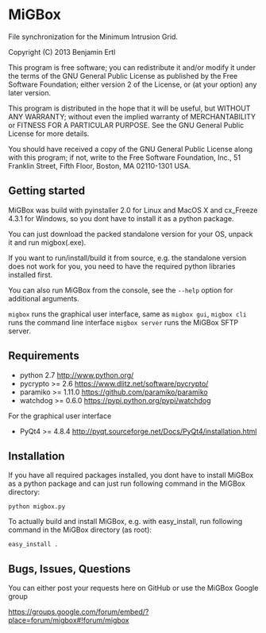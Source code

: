 MiGBox
======

File synchronization for the Minimum Intrusion Grid.

Copyright (C) 2013  Benjamin Ertl

This program is free software; you can redistribute it and/or modify
it under the terms of the GNU General Public License as published by
the Free Software Foundation; either version 2 of the License, or
(at your option) any later version.

This program is distributed in the hope that it will be useful,
but WITHOUT ANY WARRANTY; without even the implied warranty of
MERCHANTABILITY or FITNESS FOR A PARTICULAR PURPOSE.  See the
GNU General Public License for more details.

You should have received a copy of the GNU General Public License along
with this program; if not, write to the Free Software Foundation, Inc.,
51 Franklin Street, Fifth Floor, Boston, MA 02110-1301 USA.

Getting started
---------------

MiGBox was build with pyinstaller 2.0 for Linux and MacOS X and
cx_Freeze 4.3.1 for Windows, so you dont have to install it as a python
package.

You can just download the packed standalone version for your OS,
unpack it and run migbox(.exe).

If you want to run/install/build it from source, e.g. the standalone version
does not work for you, you need to have the required python libraries installed first.

You can also run MiGBox from the console, see the `--help` option for additional arguments.

  `migbox`         runs the graphical user interface, same as
  `migbox gui`,
  `migbox cli`     runs the command line interface
  `migbox server`  runs the MiGBox SFTP server.

Requirements
------------

  - python 2.7          <http://www.python.org/>
  - pycrypto >= 2.6     <https://www.dlitz.net/software/pycrypto/>
  - paramiko >= 1.11.0  <https://github.com/paramiko/paramiko>
  - watchdog >= 0.6.0   <https://pypi.python.org/pypi/watchdog>

For the graphical user interface

  - PyQt4 >= 4.8.4      <http://pyqt.sourceforge.net/Docs/PyQt4/installation.html>

Installation
------------

If you have all required packages installed, you dont have to install MiGBox as a
python package and can just run following command in the MiGBox directory:

 `python migbox.py`

To actually build and install MiGBox, e.g. with easy_install, run following command
in the MiGBox directory (as root):

  `easy_install .`

Bugs, Issues, Questions
-----------------------

You can either post your requests here on GitHub or use the MiGBox Google group

https://groups.google.com/forum/embed/?place=forum/migbox#!forum/migbox


